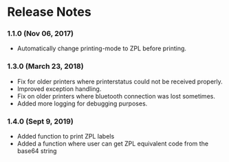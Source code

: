 <!--
#
# Licensed to the Apache Software Foundation (ASF) under one
# or more contributor license agreements.  See the NOTICE file
# distributed with this work for additional information
# regarding copyright ownership.  The ASF licenses this file
# to you under the Apache License, Version 2.0 (the
# "License"); you may not use this file except in compliance
# with the License.  You may obtain a copy of the License at
# 
# http://www.apache.org/licenses/LICENSE-2.0
# 
# Unless required by applicable law or agreed to in writing,
# software distributed under the License is distributed on an
# "AS IS" BASIS, WITHOUT WARRANTIES OR CONDITIONS OF ANY
#  KIND, either express or implied.  See the License for the
# specific language governing permissions and limitations
# under the License.
#
-->
# Release Notes

### 1.1.0 (Nov 06, 2017)
* Automatically change printing-mode to ZPL before printing.

### 1.3.0 (March 23, 2018)
* Fix for older printers where printerstatus could not be received properly.
* Improved exception handling.
* Fix on older printers where bluetooth connection was lost sometimes.
* Added more logging for debugging purposes.

### 1.4.0 (Sept 9, 2019)
* Added function to print ZPL labels
* Added a function where user can get ZPL equivalent code from the base64 string

